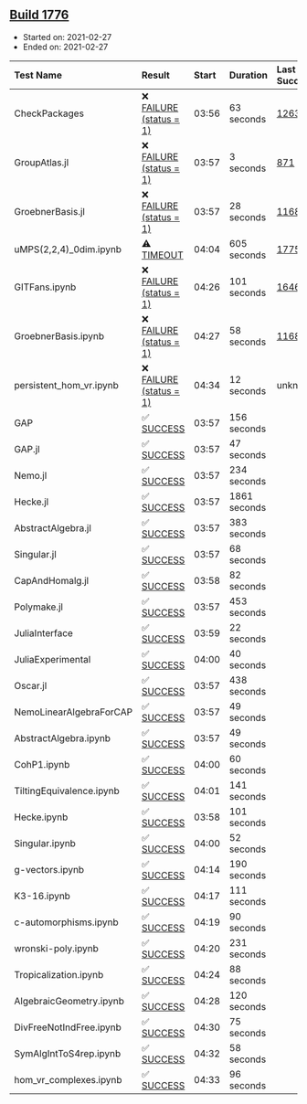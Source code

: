 ## [Build 1776](https://oscarci.mathematik.uni-kl.de/job/oscar-stable/1776/)

* Started on: 2021-02-27
* Ended on: 2021-02-27

| Test Name    | Result | Start | Duration | Last Success | First Failure |
|:-------------|:-------|:------|:---------|:-------------|:--------------|
| CheckPackages | ❌ [FAILURE (status = 1)](https://oscarci.mathematik.uni-kl.de/job/oscar-stable/1776/artifact/logs/build-1776/CheckPackages.log) | 03:56 | 63 seconds | [1263](https://oscarci.mathematik.uni-kl.de/job/oscar-stable/1263/) | [1264](https://oscarci.mathematik.uni-kl.de/job/oscar-stable/1264/) |
| GroupAtlas.jl | ❌ [FAILURE (status = 1)](https://oscarci.mathematik.uni-kl.de/job/oscar-stable/1776/artifact/logs/build-1776/GroupAtlas.jl.log) | 03:57 | 3 seconds | [871](https://oscarci.mathematik.uni-kl.de/job/oscar-stable/871/) | [872](https://oscarci.mathematik.uni-kl.de/job/oscar-stable/872/) |
| GroebnerBasis.jl | ❌ [FAILURE (status = 1)](https://oscarci.mathematik.uni-kl.de/job/oscar-stable/1776/artifact/logs/build-1776/GroebnerBasis.jl.log) | 03:57 | 28 seconds | [1168](https://oscarci.mathematik.uni-kl.de/job/oscar-stable/1168/) | [1169](https://oscarci.mathematik.uni-kl.de/job/oscar-stable/1169/) |
| uMPS(2,2,4)_0dim.ipynb | ⚠ [TIMEOUT](https://oscarci.mathematik.uni-kl.de/job/oscar-stable/1776/artifact/logs/build-1776/uMPS-2-2-4-_0dim.ipynb.log) | 04:04 | 605 seconds | [1775](https://oscarci.mathematik.uni-kl.de/job/oscar-stable/1775/) | [1776](https://oscarci.mathematik.uni-kl.de/job/oscar-stable/1776/) |
| GITFans.ipynb | ❌ [FAILURE (status = 1)](https://oscarci.mathematik.uni-kl.de/job/oscar-stable/1776/artifact/logs/build-1776/GITFans.ipynb.log) | 04:26 | 101 seconds | [1646](https://oscarci.mathematik.uni-kl.de/job/oscar-stable/1646/) | [1647](https://oscarci.mathematik.uni-kl.de/job/oscar-stable/1647/) |
| GroebnerBasis.ipynb | ❌ [FAILURE (status = 1)](https://oscarci.mathematik.uni-kl.de/job/oscar-stable/1776/artifact/logs/build-1776/GroebnerBasis.ipynb.log) | 04:27 | 58 seconds | [1168](https://oscarci.mathematik.uni-kl.de/job/oscar-stable/1168/) | [1169](https://oscarci.mathematik.uni-kl.de/job/oscar-stable/1169/) |
| persistent_hom_vr.ipynb | ❌ [FAILURE (status = 1)](https://oscarci.mathematik.uni-kl.de/job/oscar-stable/1776/artifact/logs/build-1776/persistent_hom_vr.ipynb.log) | 04:34 | 12 seconds | unknown | unknown |
| GAP | ✅ [SUCCESS](https://oscarci.mathematik.uni-kl.de/job/oscar-stable/1776/artifact/logs/build-1776/GAP.log) | 03:57 | 156 seconds |  |  |
| GAP.jl | ✅ [SUCCESS](https://oscarci.mathematik.uni-kl.de/job/oscar-stable/1776/artifact/logs/build-1776/GAP.jl.log) | 03:57 | 47 seconds |  |  |
| Nemo.jl | ✅ [SUCCESS](https://oscarci.mathematik.uni-kl.de/job/oscar-stable/1776/artifact/logs/build-1776/Nemo.jl.log) | 03:57 | 234 seconds |  |  |
| Hecke.jl | ✅ [SUCCESS](https://oscarci.mathematik.uni-kl.de/job/oscar-stable/1776/artifact/logs/build-1776/Hecke.jl.log) | 03:57 | 1861 seconds |  |  |
| AbstractAlgebra.jl | ✅ [SUCCESS](https://oscarci.mathematik.uni-kl.de/job/oscar-stable/1776/artifact/logs/build-1776/AbstractAlgebra.jl.log) | 03:57 | 383 seconds |  |  |
| Singular.jl | ✅ [SUCCESS](https://oscarci.mathematik.uni-kl.de/job/oscar-stable/1776/artifact/logs/build-1776/Singular.jl.log) | 03:57 | 68 seconds |  |  |
| CapAndHomalg.jl | ✅ [SUCCESS](https://oscarci.mathematik.uni-kl.de/job/oscar-stable/1776/artifact/logs/build-1776/CapAndHomalg.jl.log) | 03:58 | 82 seconds |  |  |
| Polymake.jl | ✅ [SUCCESS](https://oscarci.mathematik.uni-kl.de/job/oscar-stable/1776/artifact/logs/build-1776/Polymake.jl.log) | 03:57 | 453 seconds |  |  |
| JuliaInterface | ✅ [SUCCESS](https://oscarci.mathematik.uni-kl.de/job/oscar-stable/1776/artifact/logs/build-1776/JuliaInterface.log) | 03:59 | 22 seconds |  |  |
| JuliaExperimental | ✅ [SUCCESS](https://oscarci.mathematik.uni-kl.de/job/oscar-stable/1776/artifact/logs/build-1776/JuliaExperimental.log) | 04:00 | 40 seconds |  |  |
| Oscar.jl | ✅ [SUCCESS](https://oscarci.mathematik.uni-kl.de/job/oscar-stable/1776/artifact/logs/build-1776/Oscar.jl.log) | 03:57 | 438 seconds |  |  |
| NemoLinearAlgebraForCAP | ✅ [SUCCESS](https://oscarci.mathematik.uni-kl.de/job/oscar-stable/1776/artifact/logs/build-1776/NemoLinearAlgebraForCAP.log) | 03:57 | 49 seconds |  |  |
| AbstractAlgebra.ipynb | ✅ [SUCCESS](https://oscarci.mathematik.uni-kl.de/job/oscar-stable/1776/artifact/logs/build-1776/AbstractAlgebra.ipynb.log) | 03:57 | 49 seconds |  |  |
| CohP1.ipynb | ✅ [SUCCESS](https://oscarci.mathematik.uni-kl.de/job/oscar-stable/1776/artifact/logs/build-1776/CohP1.ipynb.log) | 04:00 | 60 seconds |  |  |
| TiltingEquivalence.ipynb | ✅ [SUCCESS](https://oscarci.mathematik.uni-kl.de/job/oscar-stable/1776/artifact/logs/build-1776/TiltingEquivalence.ipynb.log) | 04:01 | 141 seconds |  |  |
| Hecke.ipynb | ✅ [SUCCESS](https://oscarci.mathematik.uni-kl.de/job/oscar-stable/1776/artifact/logs/build-1776/Hecke.ipynb.log) | 03:58 | 101 seconds |  |  |
| Singular.ipynb | ✅ [SUCCESS](https://oscarci.mathematik.uni-kl.de/job/oscar-stable/1776/artifact/logs/build-1776/Singular.ipynb.log) | 04:00 | 52 seconds |  |  |
| g-vectors.ipynb | ✅ [SUCCESS](https://oscarci.mathematik.uni-kl.de/job/oscar-stable/1776/artifact/logs/build-1776/g-vectors.ipynb.log) | 04:14 | 190 seconds |  |  |
| K3-16.ipynb | ✅ [SUCCESS](https://oscarci.mathematik.uni-kl.de/job/oscar-stable/1776/artifact/logs/build-1776/K3-16.ipynb.log) | 04:17 | 111 seconds |  |  |
| c-automorphisms.ipynb | ✅ [SUCCESS](https://oscarci.mathematik.uni-kl.de/job/oscar-stable/1776/artifact/logs/build-1776/c-automorphisms.ipynb.log) | 04:19 | 90 seconds |  |  |
| wronski-poly.ipynb | ✅ [SUCCESS](https://oscarci.mathematik.uni-kl.de/job/oscar-stable/1776/artifact/logs/build-1776/wronski-poly.ipynb.log) | 04:20 | 231 seconds |  |  |
| Tropicalization.ipynb | ✅ [SUCCESS](https://oscarci.mathematik.uni-kl.de/job/oscar-stable/1776/artifact/logs/build-1776/Tropicalization.ipynb.log) | 04:24 | 88 seconds |  |  |
| AlgebraicGeometry.ipynb | ✅ [SUCCESS](https://oscarci.mathematik.uni-kl.de/job/oscar-stable/1776/artifact/logs/build-1776/AlgebraicGeometry.ipynb.log) | 04:28 | 120 seconds |  |  |
| DivFreeNotIndFree.ipynb | ✅ [SUCCESS](https://oscarci.mathematik.uni-kl.de/job/oscar-stable/1776/artifact/logs/build-1776/DivFreeNotIndFree.ipynb.log) | 04:30 | 75 seconds |  |  |
| SymAlgIntToS4rep.ipynb | ✅ [SUCCESS](https://oscarci.mathematik.uni-kl.de/job/oscar-stable/1776/artifact/logs/build-1776/SymAlgIntToS4rep.ipynb.log) | 04:32 | 58 seconds |  |  |
| hom_vr_complexes.ipynb | ✅ [SUCCESS](https://oscarci.mathematik.uni-kl.de/job/oscar-stable/1776/artifact/logs/build-1776/hom_vr_complexes.ipynb.log) | 04:33 | 96 seconds |  |  |
